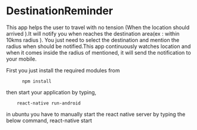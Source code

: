 # DestinationReminder



This app helps the user to travel with no tension (When the location should arrived ).It will notify you when reaches the destination area(ex : within 10kms radius ). You just need to select the destination and mention the radius when should be notified.This app continuously watches  location and when it comes inside the radius of mentioned, it will send the notification to your mobile. 


First you just install the required modules from 




          npm install
          
          
then start your application by typing, 




        react-native run-android
        
in ubuntu you have to manually start the react native server by typing the below command,
        react-native start
